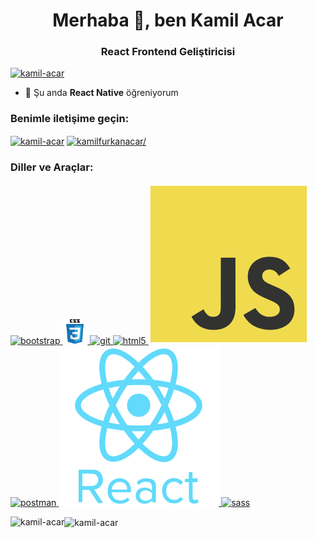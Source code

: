 <h1 align="center">Merhaba 👋, ben Kamil Acar</h1>
<h3 align="center">React Frontend Geliştiricisi</h3>

<p align="left"> <a href="https: //github.com/ryo-ma/github-profile-trophy"><img src = "https://github-profile-trophy.vercel.app/?username=kamil-acar" alt = "kamil-acar" /></a> </p>

- 🌱 Şu anda **React Native** öğreniyorum

<h3 align="left">Benimle iletişime geçin:</h3>
<p align="left">
<a href ="https://linkedin.com/in/kamil-acar" target = "blank"><img align = "center" src = "https://raw.githubusercontent.com/rahuldkjain/github-profile-readme- jeneratör/master/src/images/icons/Social/linked-in-alt.svg" alt = "kamil-acar" height = "30" genişlik = "40" /></a>
<a href = "https: //instagram.com/kamilfurkanacar/" target = "blank"><img align = "center" src = "https://raw.githubusercontent.com/rahuldkjain/github-profile-readme-generator/master/src/images /icons/Social/instagram.svg" alt = "kamilfurkanacar/" height = "30" width = "40" /></a>
</p>

<h3 align = "left"> Diller ve Araçlar:</h3 >
<p align = "left"> <a href = "https://getbootstrap.com" target = "_blank" rel = "noreferrer"> <img src = "https://raw.githubusercontent.com/devicons/devicon /master/icons/bootstrap/bootstrap-plain-wordmark.svg" alt = "bootstrap" width = "40" height = "40"/> </a> <a href = "https://www.w3schools.com /css/" target = "_blank" rel = "noreferrer"> <img src = "https://raw.githubusercontent.com/devicons/devicon/master/icons/css3/css3-original-wordmark.svg" alt= "css3" width = "40" height = "40"/> </a> <a href = "https://git-scm.com/" target = "_blank" rel = "noreferrer"> <img src= "https://www.vectorlogo.zone/logos/git-scm/git-scm-icon.svg" alt = "git" width = "40" height = "40"/> </a> <a href= "https://www.w3.org/html/" target = "_blank" rel = "noreferrer"> <img src = "https://raw.githubusercontent.com/devicons/devicon/master/icons/html5/ html5-original-wordmark.svg" alt = "html5" width = "40" height = "40"/> </a> <a href = "https://developer.mozilla.org/en-US/docs/ Web/JavaScript" target = "_blank" rel = "noreferrer"> <img src = "https://raw.githubusercontent.com/devicons/devicon/master/icons/javascript/javascript-original.svg" alt = "javascript " genişlik = "40" yükseklik = "40"/> </a> <a href = "https://postman.com" target = "_blank" rel = "noreferrer"> <img src = "https:// www.vectorlogo.zone/logos/getpostman/getpostman-icon.svg" alt = "postman" width = "40" height = "40"/> </a> <a href = "https://reactjs.org/ " target = "_blank" rel = "noreferrer"> <img src = "https://raw.githubusercontent.com/devicons/devicon/master/icons/react/react-original-wordmark.svg" alt = "react" genişlik = "40" yükseklik = "40"/> </a> <a href = "https://sass-lang.com" target = "_blank" rel = "noreferrer"> <img src = "https:/ /raw.githubusercontent.com/devicons/devicon/master/icons/sass/sass-original.svg" alt = "sass" width = "40" height = "40"/> </a> </p>

<p ><img align = "left" src = "https://github-readme-stats.vercel.app/api/top-langs?username=kamil-acar&show_icons=true&locale=en&layout=compact" alt = "kamil-acar" /></p>

<p> <img align = "center" src = "https: //github-readme-stats.vercel.app/api?username=kamil-acar&show_icons=true&locale=en" alt="kamil-acar" /></p>

